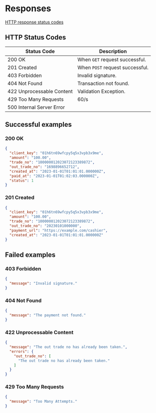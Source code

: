 # Responses

[HTTP response status codes](https://developer.mozilla.org/en-US/docs/Web/HTTP/Status)

## HTTP Status Codes

| Status Code                | Description                       |
|----------------------------|-----------------------------------|
| 200 OK	                    | When `GET` request successful.    |
| 201 Created	               | When `POST` request successful.		 |
| 403 Forbidden		            | Invalid signature.                |
| 404 Not Found	             | Transaction not found.            |
| 422 Unprocessable Content	 | Validation Exception.             |
| 429 Too Many Requests	     | 60/s                              |
| 500 Internal Server Error  |                                   |

## Successful examples

### 200 OK

```json
{
  "client_key": "01h6tn69wfcpy5q5x3vpb3x9me",
  "amount": "100.00",
  "trade_no": "100000012023072123389872",
  "out_trade_no": "1698896652712",
  "created_at": "2023-01-01T01:01:01.000000Z",
  "paid_at": "2023-01-01T01:02:03.000000Z",
  "status": 1
}
```

### 201 Created

```json
{
  "client_key": "01h6tn69wfcpy5q5x3vpb3x9me",
  "amount": "100.00",
  "trade_no": "100000012023072123389872",
  "out_trade_no": "20230101000000",
  "payment_url": "https://example.com/cashier",
  "created_at": "2023-01-01T01:01:01.000000Z"
}
```

## Failed examples

### 403 Forbidden

```json
{
  "message": "Invalid signature."
}
```

### 404 Not Found

```json
{
  "message": "The payment not found."
}
```

### 422 Unprocessable Content

```json
{
  "message": "The out trade no has already been taken.",
  "errors": {
    "out_trade_no": [
      "The out trade no has already been taken."
    ]
  }
}
```

### 429 Too Many Requests

```json
{
  "message": "Too Many Attempts."
}
```
